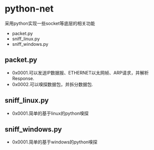 # python-net
采用python实现一些socket等底层的相关功能
* packet.py
* sniff_linux.py
* sniff_windows.py

## packet.py
- 0x0001.可以发送IP数据报、ETHERNET以太网帧、ARP请求，并解析Response.
- 0x0002.可以嗅探数据包，并拆分数据包.

## sniff_linux.py
- 0x0001.简单的基于linux的python嗅探

## sniff_windows.py
- 0x0001.简单的基于windows的python嗅探
